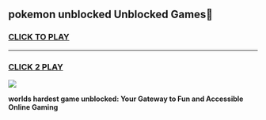 
## pokemon unblocked Unblocked Games👋
<h3>
<a href="https://premium.freeplayer.one?title=pokemon_unblocked&ref=16F">CLICK TO PLAY</a></h3>
<hr>

<h3>
<a href="https://premium.freeplayer.one?title=pokemon_unblocked&ref=16F">CLICK 2 PLAY</a>
  
</h3>

<a href="https://premium.freeplayer.one?title=pokemon_unblocked&ref=16F/"><img src="https://clearcache.store/games.png"></a>


**worlds hardest game unblocked: Your Gateway to Fun and Accessible Online Gaming**
